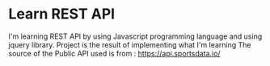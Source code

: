 # Learn REST API
I'm learning REST API by using Javascript programming language and using jquery library. Project is the result of implementing what I'm learning
The source of the Public API used is from : https://api.sportsdata.io/
